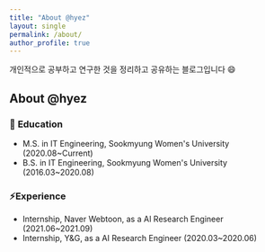 ```yaml
---
title: "About @hyez"
layout: single
permalink: /about/
author_profile: true
---
```


개인적으로 공부하고 연구한 것을 정리하고 공유하는 블로그입니다 😄 

## About @hyez
### 🔭 <b>Education</b>
- M.S. in IT Engineering, Sookmyung Women's University (2020.08~Current)
- B.S. in IT Engineering, Sookmyung Women's University (2016.03~2020.08)


### ⚡<b>Experience</b>
- Internship, Naver Webtoon, as a AI Research Engineer (2021.06~2021.09)
- Internship, Y&G, as a AI Research Engineer (2020.03~2020.06)